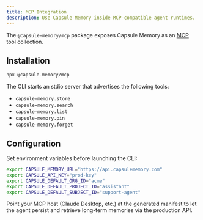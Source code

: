 ```yaml
---
title: MCP Integration
description: Use Capsule Memory inside MCP-compatible agent runtimes.
---
```


The `@capsule-memory/mcp` package exposes Capsule Memory as an [MCP](https://modelcontextprotocol.io/) tool collection.

## Installation

```bash
npx @capsule-memory/mcp
```

The CLI starts an stdio server that advertises the following tools:

- `capsule-memory.store`
- `capsule-memory.search`
- `capsule-memory.list`
- `capsule-memory.pin`
- `capsule-memory.forget`

## Configuration

Set environment variables before launching the CLI:

```bash
export CAPSULE_MEMORY_URL="https://api.capsulememory.com"
export CAPSULE_API_KEY="prod-key"
export CAPSULE_DEFAULT_ORG_ID="acme"
export CAPSULE_DEFAULT_PROJECT_ID="assistant"
export CAPSULE_DEFAULT_SUBJECT_ID="support-agent"
```

Point your MCP host (Claude Desktop, etc.) at the generated manifest to let the agent persist and retrieve long-term memories via the production API.

